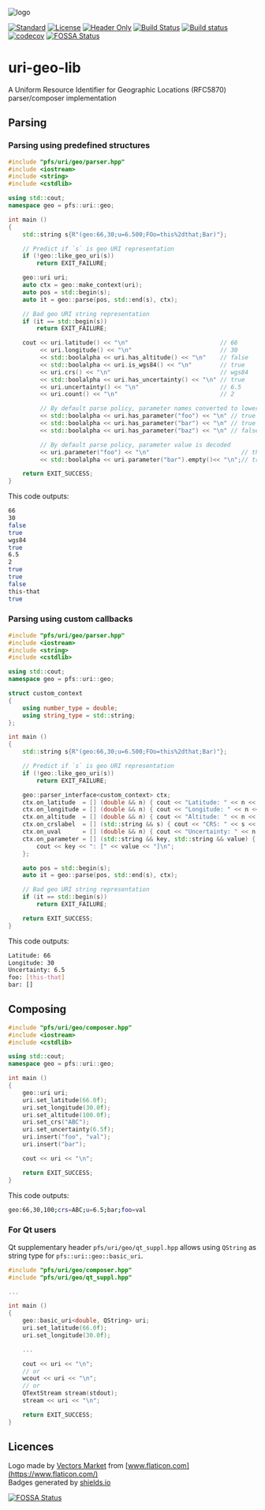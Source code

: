 ![logo](resources/pfs-uri-geo-black_64x64.png)

[![Standard](resources/badge/cxx-11-14-17-blue.svg)](https://en.wikipedia.org/wiki/C%2B%2B#Standardization)
[![License](resources/badge/license-MIT-blue.svg)](https://opensource.org/licenses/MIT)
[![Header Only](resources/badge/header-only.svg)](https://en.wikipedia.org/wiki/Header-only)
[![Build Status](https://travis-ci.org/semenovf/pfs-uri-geo.svg?branch=master)](https://travis-ci.org/semenovf/pfs-uri-geo)
[![Build status](https://ci.appveyor.com/api/projects/status/owogk328rraglcbp/branch/master?svg=true)](https://ci.appveyor.com/project/semenovf/pfs-uri-geo/branch/master)
[![codecov](https://codecov.io/gh/semenovf/pfs-uri-geo/branch/master/graph/badge.svg)](https://codecov.io/gh/semenovf/pfs-uri-geo)
[![FOSSA Status](https://app.fossa.com/api/projects/git%2Bgithub.com%2Fsemenovf%2Fpfs-uri-geo.svg?type=shield)](https://app.fossa.com/projects/git%2Bgithub.com%2Fsemenovf%2Fpfs-uri-geo?ref=badge_shield)

# uri-geo-lib
A Uniform Resource Identifier for Geographic Locations (RFC5870) parser/composer implementation

## Parsing

### Parsing using predefined structures

```cpp
#include "pfs/uri/geo/parser.hpp"
#include <iostream>
#include <string>
#include <cstdlib>

using std::cout;
namespace geo = pfs::uri::geo;

int main ()
{
    std::string s{R"(geo:66,30;u=6.500;FOo=this%2dthat;Bar)"};

    // Predict if `s` is geo URI representation
    if (!geo::like_geo_uri(s))
        return EXIT_FAILURE;

    geo::uri uri;
    auto ctx = geo::make_context(uri);
    auto pos = std::begin(s);
    auto it = geo::parse(pos, std::end(s), ctx);

    // Bad geo URI string representation
    if (it == std::begin(s))
        return EXIT_FAILURE;

    cout << uri.latitude() << "\n"                          // 66
         << uri.longitude() << "\n"                         // 30
         << std::boolalpha << uri.has_altitude() << "\n"    // false
         << std::boolalpha << uri.is_wgs84() << "\n"        // true
         << uri.crs() << "\n"                               // wgs84
         << std::boolalpha << uri.has_uncertainty() << "\n" // true
         << uri.uncertainty() << "\n"                       // 6.5
         << uri.count() << "\n"                             // 2

         // By default parse policy, parameter names converted to lowercase
         << std::boolalpha << uri.has_parameter("foo") << "\n" // true
         << std::boolalpha << uri.has_parameter("bar") << "\n" // true
         << std::boolalpha << uri.has_parameter("baz") << "\n" // false

         // By default parse policy, parameter value is decoded
         << uri.parameter("foo") << "\n"                          // this-that
         << std::boolalpha << uri.parameter("bar").empty()<< "\n";// true

    return EXIT_SUCCESS;
}
```

This code outputs:

```sh
66
30
false
true
wgs84
true
6.5
2
true
true
false
this-that
true
```

### Parsing using custom callbacks

```cpp
#include "pfs/uri/geo/parser.hpp"
#include <iostream>
#include <string>
#include <cstdlib>

using std::cout;
namespace geo = pfs::uri::geo;

struct custom_context
{
    using number_type = double;
    using string_type = std::string;
};

int main ()
{
    std::string s{R"(geo:66,30;u=6.500;FOo=this%2dthat;Bar)"};

    // Predict if `s` is geo URI representation
    if (!geo::like_geo_uri(s))
        return EXIT_FAILURE;

    geo::parser_interface<custom_context> ctx;
    ctx.on_latitude  = [] (double && n) { cout << "Latitude: " << n << "\n"; };
    ctx.on_longitude = [] (double && n) { cout << "Longitude: " << n << "\n"; };
    ctx.on_altitude  = [] (double && n) { cout << "Altitude: " << n << "\n"; };
    ctx.on_crslabel  = [] (std::string && s) { cout << "CRS: " << s << "\n"; };
    ctx.on_uval      = [] (double && n) { cout << "Uncertainty: " << n << "\n"; };
    ctx.on_parameter = [] (std::string && key, std::string && value) {
        cout << key << ": [" << value << "]\n";
    };

    auto pos = std::begin(s);
    auto it = geo::parse(pos, std::end(s), ctx);

    // Bad geo URI string representation
    if (it == std::begin(s))
        return EXIT_FAILURE;

    return EXIT_SUCCESS;
}
```

This code outputs:

```sh
Latitude: 66
Longitude: 30
Uncertainty: 6.5
foo: [this-that]
bar: []
```

## Composing

```cpp
#include "pfs/uri/geo/composer.hpp"
#include <iostream>
#include <cstdlib>

using std::cout;
namespace geo = pfs::uri::geo;

int main ()
{
    geo::uri uri;
    uri.set_latitude(66.0f);
    uri.set_longitude(30.0f);
    uri.set_altitude(100.0f);
    uri.set_crs("ABC");
    uri.set_uncertainty(6.5f);
    uri.insert("foo", "val");
    uri.insert("bar");

    cout << uri << "\n";

    return EXIT_SUCCESS;
}
```

This code outputs:

```sh
geo:66,30,100;crs=ABC;u=6.5;bar;foo=val
```

### For Qt users

Qt supplementary header `pfs/uri/geo/qt_suppl.hpp` allows using `QString` as
string type for `pfs::uri::geo::basic_uri`.

```cpp
#include "pfs/uri/geo/composer.hpp"
#include "pfs/uri/geo/qt_suppl.hpp"

...

int main ()
{
    geo::basic_uri<double, QString> uri;
    uri.set_latitude(66.0f);
    uri.set_longitude(30.0f);

    ...

    cout << uri << "\n";
    // or
    wcout << uri << "\n";
    // or
    QTextStream stream(stdout);
    stream << uri << "\n";

    return EXIT_SUCCESS;
}
```

## Licences

Logo made by [Vectors Market](https://www.flaticon.com/authors/vectors-market) from [www.flaticon.com](https://www.flaticon.com/)<br/>
Badges generated by [shields.io](https://shields.io)<br/>


[![FOSSA Status](https://app.fossa.com/api/projects/git%2Bgithub.com%2Fsemenovf%2Fpfs-uri-geo.svg?type=large)](https://app.fossa.com/projects/git%2Bgithub.com%2Fsemenovf%2Fpfs-uri-geo?ref=badge_large)
